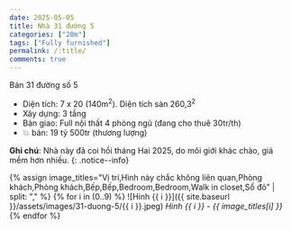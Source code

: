 ```yaml
---
date: 2025-05-05
title: Nhà 31 đường 5
categories: ["20m"]
tags: ["Fully furnished"] 
permalink: /:title/
comments: true
---
```


Bán 31 đường số 5
- Diện tích: 7 x 20 (140m<sup>2</sup>). Diện tích sàn 260,3<sup>2</sup>
- Xây dựng: 3 tầng
- Bàn giao: Full nội thất 4 phòng ngủ (đang cho thuê 30tr/th)
- 💥 bán: 19 tỷ 500tr (thương lượng)

**Ghi chú**: Nhà này đã coi hồi tháng Hai 2025, do môi giới khác chào, giá mềm hơn nhiều.
{: .notice--info}


{% assign image_titles="Vị trí,Hình này chắc không liên quan,Phòng khách,Phòng khách,Bếp,Bếp,Bedroom,Bedroom,Walk in closet,Sổ đỏ" | split: "," %}
{% for i in (0..9) %}
![Hinh {{ i }}]({{ site.baseurl }}/assets/images/31-duong-5/{{ i }}.jpeg)
_Hinh {{ i }} - {{ image_titles[i] }}_
{% endfor %}
